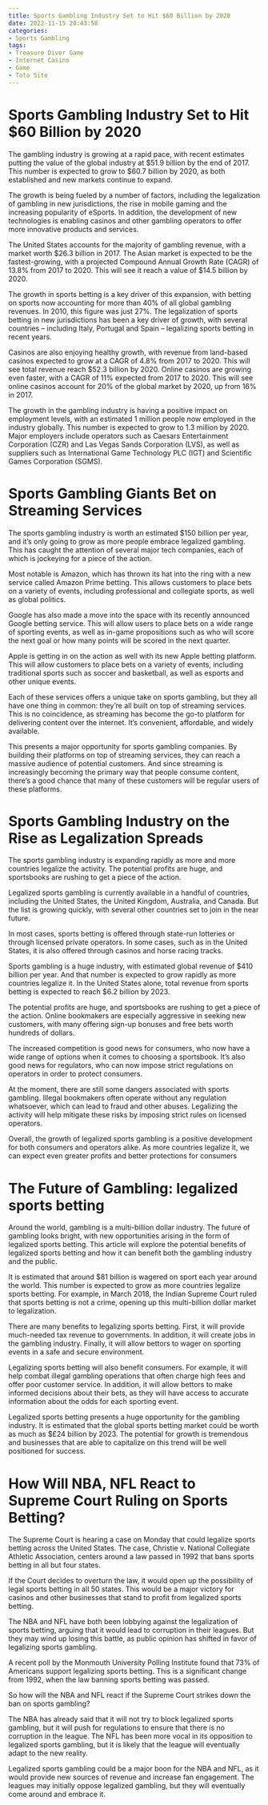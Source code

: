 ```yaml
---
title: Sports Gambling Industry Set to Hit $60 Billion by 2020
date: 2022-11-15 20:43:58
categories:
- Sports Gambling
tags:
- Treasure Diver Game
- Internet Casino
- Game
- Toto Site
---
```



#  Sports Gambling Industry Set to Hit $60 Billion by 2020

The gambling industry is growing at a rapid pace, with recent estimates putting the value of the global industry at $51.9 billion by the end of 2017. This number is expected to grow to $60.7 billion by 2020, as both established and new markets continue to expand.

The growth is being fueled by a number of factors, including the legalization of gambling in new jurisdictions, the rise in mobile gaming and the increasing popularity of eSports. In addition, the development of new technologies is enabling casinos and other gambling operators to offer more innovative products and services.

The United States accounts for the majority of gambling revenue, with a market worth $26.3 billion in 2017. The Asian market is expected to be the fastest-growing, with a projected Compound Annual Growth Rate (CAGR) of 13.8% from 2017 to 2020. This will see it reach a value of $14.5 billion by 2020.

The growth in sports betting is a key driver of this expansion, with betting on sports now accounting for more than 40% of all global gambling revenues. In 2010, this figure was just 27%. The legalization of sports betting in new jurisdictions has been a key driver of growth, with several countries – including Italy, Portugal and Spain – legalizing sports betting in recent years.

Casinos are also enjoying healthy growth, with revenue from land-based casinos expected to grow at a CAGR of 4.8% from 2017 to 2020. This will see total revenue reach $52.3 billion by 2020. Online casinos are growing even faster, with a CAGR of 11% expected from 2017 to 2020. This will see online casinos account for 20% of the global market by 2020, up from 16% in 2017.

The growth in the gambling industry is having a positive impact on employment levels, with an estimated 1 million people now employed in the industry globally. This number is expected to grow to 1.3 million by 2020. Major employers include operators such as Caesars Entertainment Corporation (CZR) and Las Vegas Sands Corporation (LVS), as well as suppliers such as International Game Technology PLC (IGT) and Scientific Games Corporation (SGMS).

#  Sports Gambling Giants Bet on Streaming Services

The sports gambling industry is worth an estimated $150 billion per year, and it’s only going to grow as more people embrace legalized gambling. This has caught the attention of several major tech companies, each of which is jockeying for a piece of the action.

Most notable is Amazon, which has thrown its hat into the ring with a new service called Amazon Prime betting. This allows customers to place bets on a variety of events, including professional and collegiate sports, as well as global politics.

Google has also made a move into the space with its recently announced Google betting service. This will allow users to place bets on a wide range of sporting events, as well as in-game propositions such as who will score the next goal or how many points will be scored in the next quarter.

Apple is getting in on the action as well with its new Apple betting platform. This will allow customers to place bets on a variety of events, including traditional sports such as soccer and basketball, as well as esports and other unique events.

Each of these services offers a unique take on sports gambling, but they all have one thing in common: they’re all built on top of streaming services. This is no coincidence, as streaming has become the go-to platform for delivering content over the internet. It’s convenient, affordable, and widely available.

This presents a major opportunity for sports gambling companies. By building their platforms on top of streaming services, they can reach a massive audience of potential customers. And since streaming is increasingly becoming the primary way that people consume content, there’s a good chance that many of these customers will be regular users of these platforms.

#  Sports Gambling Industry on the Rise as Legalization Spreads

The sports gambling industry is expanding rapidly as more and more countries legalize the activity. The potential profits are huge, and sportsbooks are rushing to get a piece of the action.

Legalized sports gambling is currently available in a handful of countries, including the United States, the United Kingdom, Australia, and Canada. But the list is growing quickly, with several other countries set to join in the near future.

In most cases, sports betting is offered through state-run lotteries or through licensed private operators. In some cases, such as in the United States, it is also offered through casinos and horse racing tracks.

Sports gambling is a huge industry, with estimated global revenue of $410 billion per year. And that number is expected to grow rapidly as more countries legalize it. In the United States alone, total revenue from sports betting is expected to reach $6.2 billion by 2023.

The potential profits are huge, and sportsbooks are rushing to get a piece of the action. Online bookmakers are especially aggressive in seeking new customers, with many offering sign-up bonuses and free bets worth hundreds of dollars.

The increased competition is good news for consumers, who now have a wide range of options when it comes to choosing a sportsbook. It’s also good news for regulators, who can now impose strict regulations on operators in order to protect consumers.

At the moment, there are still some dangers associated with sports gambling. Illegal bookmakers often operate without any regulation whatsoever, which can lead to fraud and other abuses. Legalizing the activity will help mitigate these risks by imposing strict rules on licensed operators.

Overall, the growth of legalized sports gambling is a positive development for both consumers and operators alike. As more countries legalize it, we can expect even greater profits and better protections for consumers

#  The Future of Gambling: legalized sports betting

Around the world, gambling is a multi-billion dollar industry. The future of gambling looks bright, with new opportunities arising in the form of legalized sports betting. This article will explore the potential benefits of legalized sports betting and how it can benefit both the gambling industry and the public.

It is estimated that around $81 billion is wagered on sport each year around the world. This number is expected to grow as more countries legalize sports betting. For example, in March 2018, the Indian Supreme Court ruled that sports betting is not a crime, opening up this multi-billion dollar market to legalization.

There are many benefits to legalizing sports betting. First, it will provide much-needed tax revenue to governments. In addition, it will create jobs in the gambling industry. Finally, it will allow bettors to wager on sporting events in a safe and secure environment.

Legalizing sports betting will also benefit consumers. For example, it will help combat illegal gambling operations that often charge high fees and offer poor customer service. In addition, it will allow bettors to make informed decisions about their bets, as they will have access to accurate information about the odds for each sporting event.

Legalized sports betting presents a huge opportunity for the gambling industry. It is estimated that the global sports betting market could be worth as much as $£24 billion by 2023. The potential for growth is tremendous and businesses that are able to capitalize on this trend will be well positioned for success.

#  How Will NBA, NFL React to Supreme Court Ruling on Sports Betting?

The Supreme Court is hearing a case on Monday that could legalize sports betting across the United States. The case, Christie v. National Collegiate Athletic Association, centers around a law passed in 1992 that bans sports betting in all but four states.

If the Court decides to overturn the law, it would open up the possibility of legal sports betting in all 50 states. This would be a major victory for casinos and other businesses that stand to profit from legalized sports betting.

The NBA and NFL have both been lobbying against the legalization of sports betting, arguing that it would lead to corruption in their leagues. But they may wind up losing this battle, as public opinion has shifted in favor of legalizing sports gambling.

A recent poll by the Monmouth University Polling Institute found that 73% of Americans support legalizing sports betting. This is a significant change from 1992, when the law banning sports betting was passed.

So how will the NBA and NFL react if the Supreme Court strikes down the ban on sports gambling?

The NBA has already said that it will not try to block legalized sports gambling, but it will push for regulations to ensure that there is no corruption in the league. The NFL has been more vocal in its opposition to legalized sports gambling, but it is likely that the league will eventually adapt to the new reality.

Legalized sports gambling could be a major boon for the NBA and NFL, as it would provide new sources of revenue and increase fan engagement. The leagues may initially oppose legalized gambling, but they will eventually come around and embrace it.
